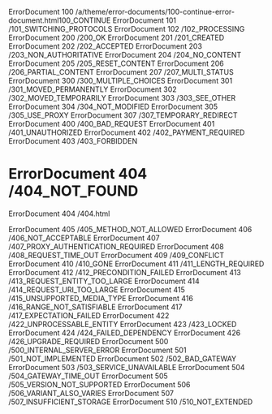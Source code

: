 ErrorDocument 100 /a/theme/error-documents/100-continue-error-document.html100_CONTINUE
ErrorDocument 101 /101_SWITCHING_PROTOCOLS
ErrorDocument 102 /102_PROCESSING
ErrorDocument 200 /200_OK
ErrorDocument 201 /201_CREATED
ErrorDocument 202 /202_ACCEPTED
ErrorDocument 203 /203_NON_AUTHORITATIVE
ErrorDocument 204 /204_NO_CONTENT
ErrorDocument 205 /205_RESET_CONTENT
ErrorDocument 206 /206_PARTIAL_CONTENT
ErrorDocument 207 /207_MULTI_STATUS
ErrorDocument 300 /300_MULTIPLE_CHOICES
ErrorDocument 301 /301_MOVED_PERMANENTLY
ErrorDocument 302 /302_MOVED_TEMPORARILY
ErrorDocument 303 /303_SEE_OTHER
ErrorDocument 304 /304_NOT_MODIFIED
ErrorDocument 305 /305_USE_PROXY
ErrorDocument 307 /307_TEMPORARY_REDIRECT
ErrorDocument 400 /400_BAD_REQUEST
ErrorDocument 401 /401_UNAUTHORIZED
ErrorDocument 402 /402_PAYMENT_REQUIRED
ErrorDocument 403 /403_FORBIDDEN
# ErrorDocument 404 /404_NOT_FOUND
ErrorDocument 404 /404.html

ErrorDocument 405 /405_METHOD_NOT_ALLOWED
ErrorDocument 406 /406_NOT_ACCEPTABLE
ErrorDocument 407 /407_PROXY_AUTHENTICATION_REQUIRED
ErrorDocument 408 /408_REQUEST_TIME_OUT
ErrorDocument 409 /409_CONFLICT
ErrorDocument 410 /410_GONE
ErrorDocument 411 /411_LENGTH_REQUIRED
ErrorDocument 412 /412_PRECONDITION_FAILED
ErrorDocument 413 /413_REQUEST_ENTITY_TOO_LARGE
ErrorDocument 414 /414_REQUEST_URI_TOO_LARGE
ErrorDocument 415 /415_UNSUPPORTED_MEDIA_TYPE
ErrorDocument 416 /416_RANGE_NOT_SATISFIABLE
ErrorDocument 417 /417_EXPECTATION_FAILED
ErrorDocument 422 /422_UNPROCESSABLE_ENTITY
ErrorDocument 423 /423_LOCKED
ErrorDocument 424 /424_FAILED_DEPENDENCY
ErrorDocument 426 /426_UPGRADE_REQUIRED
ErrorDocument 500 /500_INTERNAL_SERVER_ERROR
ErrorDocument 501 /501_NOT_IMPLEMENTED
ErrorDocument 502 /502_BAD_GATEWAY
ErrorDocument 503 /503_SERVICE_UNAVAILABLE
ErrorDocument 504 /504_GATEWAY_TIME_OUT
ErrorDocument 505 /505_VERSION_NOT_SUPPORTED
ErrorDocument 506 /506_VARIANT_ALSO_VARIES
ErrorDocument 507 /507_INSUFFICIENT_STORAGE
ErrorDocument 510 /510_NOT_EXTENDED